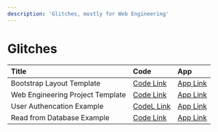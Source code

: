 ```yaml
---
description: 'Glitches, mostly for Web Engineering'
---
```


# Glitches

| Title | Code | App |
| :--- | :--- | :--- |
| Bootstrap Layout Template | [Code Link](https://glitch.com/edit/#!/bootstrap-layout-template) | [App Link](https://bootstrap-layout-template.glitch.me) |
| Web Engineering Project Template | [Code Link](https://glitch.com/edit/#!/web-engineering-project-template) | [App Link](https://web-engineering-project-template.glitch.me) |
| User Authencation Example | [CodeL Link](https://glitch.com/edit/#!/winf-hsos-web-examples?path=01_authentication/index.html:2:16) | [App Link](https://winf-hsos-web-examples.glitch.me/01_authentication/index.html) |
| Read from Database Example | [Code Link](https://glitch.com/edit/#!/winf-hsos-web-examples?path=02_read_database/index.html:1:0) | [App Link](https://winf-hsos-web-examples.glitch.me/02_read_database/index.html) |




